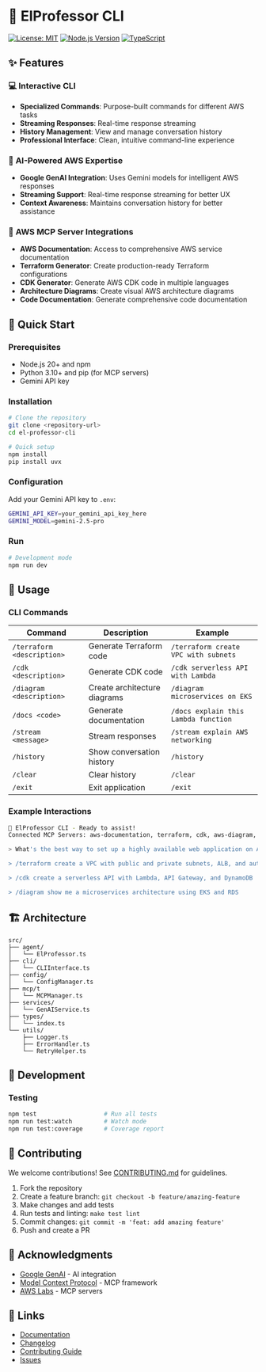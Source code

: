 # 🤖 ElProfessor CLI

[![License: MIT](https://img.shields.io/badge/License-MIT-yellow.svg)](https://opensource.org/licenses/MIT)
[![Node.js Version](https://img.shields.io/badge/node-%3E%3D20.0.0-brightgreen.svg)](https://nodejs.org/)
[![TypeScript](https://img.shields.io/badge/TypeScript-5.9+-blue.svg)](https://www.typescriptlang.org/)

## ✨ Features

### 💻 **Interactive CLI**
- **Specialized Commands**: Purpose-built commands for different AWS tasks
- **Streaming Responses**: Real-time response streaming
- **History Management**: View and manage conversation history
- **Professional Interface**: Clean, intuitive command-line experience

### 🧠 **AI-Powered AWS Expertise**
- **Google GenAI Integration**: Uses Gemini models for intelligent AWS responses
- **Streaming Support**: Real-time response streaming for better UX
- **Context Awareness**: Maintains conversation history for better assistance

### 🔗 **AWS MCP Server Integrations**
- **AWS Documentation**: Access to comprehensive AWS service documentation
- **Terraform Generator**: Create production-ready Terraform configurations
- **CDK Generator**: Generate AWS CDK code in multiple languages
- **Architecture Diagrams**: Create visual AWS architecture diagrams  
- **Code Documentation**: Generate comprehensive code documentation

## 🚀 Quick Start

### Prerequisites
- Node.js 20+ and npm
- Python 3.10+ and pip (for MCP servers)
- Gemini API key

### Installation

```bash
# Clone the repository
git clone <repository-url>
cd el-professor-cli

# Quick setup
npm install
pip install uvx
```

### Configuration

Add your Gemini API key to `.env`:
```bash
GEMINI_API_KEY=your_gemini_api_key_here
GEMINI_MODEL=gemini-2.5-pro
```

### Run

```bash
# Development mode
npm run dev
```

## 📖 Usage

### CLI Commands

| Command | Description | Example |
|---------|-------------|---------|
| `/terraform <description>` | Generate Terraform code | `/terraform create VPC with subnets` |
| `/cdk <description>` | Generate CDK code | `/cdk serverless API with Lambda` |
| `/diagram <description>` | Create architecture diagrams | `/diagram microservices on EKS` |
| `/docs <code>` | Generate documentation | `/docs explain this Lambda function` |
| `/stream <message>` | Stream responses | `/stream explain AWS networking` |
| `/history` | Show conversation history | `/history` |
| `/clear` | Clear history | `/clear` |
| `/exit` | Exit application | `/exit` |

### Example Interactions

```bash
🤖 ElProfessor CLI - Ready to assist!
Connected MCP Servers: aws-documentation, terraform, cdk, aws-diagram, code-doc-gen

> What's the best way to set up a highly available web application on AWS?

> /terraform create a VPC with public and private subnets, ALB, and auto scaling group

> /cdk create a serverless API with Lambda, API Gateway, and DynamoDB

> /diagram show me a microservices architecture using EKS and RDS
```

## 🏗️ Architecture

```
src/
├── agent/          
│   └── ElProfessor.ts
├── cli/
│   └── CLIInterface.ts
├── config/
│   └── ConfigManager.ts
├── mcp/t
│   └── MCPManager.ts 
├── services/
│   └── GenAIService.ts
├── types/
│   └── index.ts
└── utils/
    ├── Logger.ts
    ├── ErrorHandler.ts
    └── RetryHelper.ts
```

## 🧪 Development

### Testing

```bash
npm test                   # Run all tests
npm run test:watch         # Watch mode
npm run test:coverage      # Coverage report
```

## 🤝 Contributing

We welcome contributions! See [CONTRIBUTING.md](CONTRIBUTING.md) for guidelines.

1. Fork the repository
2. Create a feature branch: `git checkout -b feature/amazing-feature`
3. Make changes and add tests
4. Run tests and linting: `make test lint`
5. Commit changes: `git commit -m 'feat: add amazing feature'`
6. Push and create a PR

## 🙏 Acknowledgments

- [Google GenAI](https://github.com/google/genai) - AI integration
- [Model Context Protocol](https://github.com/modelcontextprotocol/sdk) - MCP framework
- [AWS Labs](https://github.com/awslabs) - MCP servers

## 🔗 Links

- [Documentation](README.md)
- [Changelog](CHANGELOG.md)
- [Contributing Guide](CONTRIBUTING.md)
- [Issues](https://github.com/pierrehanne/el-professor-cli/issues)
